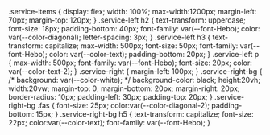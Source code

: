 .service-items {
    display: flex;
    width: 100%;
    max-width:1200px;
    margin-left: 70px;
    margin-top: 120px;
}
.service-left h2 {
    text-transform: uppercase;
    font-size: 18px;
    padding-bottom: 40px;
    font-family: var(--font-Hebo);
    color: var(--color-diagonal);
    letter-spacing: 3px;
}
.service-left h3 {
    text-transform: capitalize;
    max-width: 500px;
    font-size: 50px;
    font-family: var(--font-Hebo);
    color: var(--color-text);
    padding-bottom: 20px;
}
.service-left p {
    max-width: 500px;
    font-family: var(--font-Hebo);
    font-size: 20px;
    color: var(--color-text-2);
}
.service-right {
    margin-left: 100px;
}
.service-right-bg {
    /* background: var(--color-white); */
    background-color: black;
    height:20vh;
    width:20vw;
    margin-top: 0;
    margin-bottom: 20px;
    margin-right: 20px;
    border-radius: 10px;
    padding-left: 30px;
    padding-top: 20px;
}
.service-right-bg .fas {
    font-size: 25px;
    color:var(--color-diagonal-2);
    padding-bottom: 15px;
}
.service-right-bg h5 {
    text-transform: capitalize;
    font-size: 22px;
    color:var(--color-text);
    font-family: var(--font-Hebo);
}
